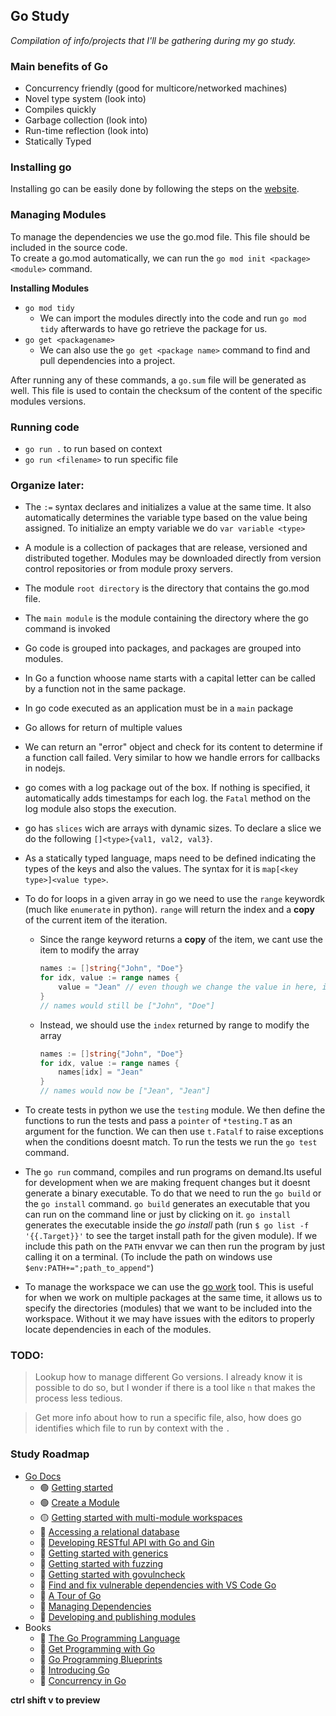 ## Go Study
*Compilation of info/projects that I'll be gathering during my go study.*

### Main benefits of Go
- Concurrency friendly (good for multicore/networked machines)
- Novel type system (look into)
- Compiles quickly
- Garbage collection (look into)
- Run-time reflection (look into)
- Statically Typed


### Installing go
Installing go can be easily done by following the steps on the [website](https://go.dev/doc/install).  


### Managing Modules
To manage the dependencies we use the go.mod file. This file should be included in the source code.  
To create a go.mod automatically, we can run the `go mod init <package><module>` command.

**Installing Modules**
- `go mod tidy`
	* We can import the modules directly into the code and run `go mod tidy` afterwards to have go retrieve the package for us.
- `go get <packagename>`
	* We can also use the `go get <package name>` command to find and pull dependencies into a project. 

 After running any of these commands, a `go.sum` file will be generated as well. This file is used to contain the checksum of the content of the specific modules versions.


### Running code
 - `go run .` to run based on context
 - `go run <filename>` to run specific file  


 

### Organize later:
- The `:=` syntax declares and initializes a value at the same time. It also automatically determines the variable type based on the value being assigned. To initialize an empty variable we do `var variable <type>`
- A module is a collection of packages that are release, versioned and distributed together. Modules may be downloaded directly from version control repositories or from module proxy servers.
- The module `root directory`  is the directory that contains the go.mod file.
- The `main module` is the module containing the directory where the go command is invoked
- Go code is grouped into packages, and packages are grouped into modules.
- In Go a function whoose name starts with a capital letter can be called by a function not in the same package.
- In go code executed as an application must be in a `main` package
- Go allows for return of multiple values
- We can return an "error" object and check for its content to determine if a function call failed. Very similar to how we handle errors for callbacks in nodejs.
- go comes with a log package out of the box. If nothing is specified, it automatically adds timestamps for each log. the `Fatal` method on the log module also stops the execution.
- go has `slices` wich are arrays with dynamic sizes. To declare a slice we do the following `[]<type>{val1, val2, val3}`.
- As a statically typed language, maps need to be defined indicating the types of the keys and also the values. The syntax for it is `map[<key type>]<value type>`.
- To do for loops in a given array in go we need to use the `range` keywordk (much like `enumerate` in python). `range` will return the index and a **copy** of the current item of the iteration.
	* Since the range keyword returns a **copy** of the item, we cant use the item to modify the array
		```go
		names := []string{"John", "Doe"}
		for idx, value := range names {
			value = "Jean" // even though we change the value in here, it doesnt modify the original array
		}
		// names would still be ["John", "Doe"]
		```
	* Instead, we should use the `index` returned by range to modify the array
		```go
		names := []string{"John", "Doe"}
		for idx, value := range names {
			names[idx] = "Jean" 
		}
		// names would now be ["Jean", "Jean"]
		```
- To create tests in python we use the `testing` module. We then define the functions to run the tests and pass a `pointer` of `*testing.T` as an argument for the function. We can then use `t.Fatalf` to raise exceptions when the conditions doesnt match. To run the tests we run the `go test` command.

- The `go run` command, compiles and run programs on demand.Its useful for development when we are making frequent changes but it doesnt generate a binary executable. To do that we need to run the `go build` or the `go install` command. `go build` generates an executable that you can run on the command line or just by clicking on it. `go install` generates the executable inside the _go install_ path (run `$ go list -f '{{.Target}}'` to see the target install path for the given module). If we include this path on the `PATH` envvar we can then run the program by just calling it on a terminal. (To include the path on windows use `$env:PATH+=";path_to_append"`)

- To manage the workspace we can use the [go work](https://github.com/golang/tools/blob/master/gopls/doc/workspace.md) tool. This is useful for when we work on multiple packages at the same time, it allows us to specify the directories (modules) that we want to be included into the workspace. Without it we may have issues with the editors to properly locate dependencies in each of the modules.

### TODO:
> Lookup how to manage different Go versions. I already know it is possible to do so, but I wonder if there is a tool like `n` that makes the process less tedious.

> Get more info about how to run a specific file, also, how does go identifies which file to run by context with the `.`

### Study Roadmap
- [Go Docs](https://go.dev/doc/tutorial/)
	* 🟢 [Getting started](https://go.dev/doc/tutorial/getting-started.html)
	* 🟢 [Create a Module](https://go.dev/doc/tutorial/create-module.html)
	* 🟡 [Getting started with multi-module workspaces](https://go.dev/doc/tutorial/workspaces.html)
	* 🔴 [Accessing a relational database](https://go.dev/doc/tutorial/database-access)
	* 🔴 [Developing RESTful API with Go and Gin](https://go.dev/doc/tutorial/web-service-gin)
	* 🔴 [Getting started with generics](https://go.dev/doc/tutorial/generics)
	* 🔴 [Getting started with fuzzing](https://go.dev/doc/tutorial/fuzz)
	* 🔴 [Getting started with govulncheck](https://go.dev/doc/tutorial/govulncheck)
	* 🔴 [Find and fix vulnerable dependencies with VS Code Go](https://go.dev/doc/tutorial/govulncheck-ide)
	* 🔴 [A Tour of Go](https://go.dev/tour/)
	* 🔴 [Managing Dependencies](https://go.dev/doc/modules/managing-dependencies)
	* 🔴 [Developing and publishing modules](https://go.dev/doc/modules/developing)
- Books
	* 🔴 [The Go Programming Language](https://www.gopl.io/)
	* 🔴 [Get Programming with Go](https://www.manning.com/books/get-programming-with-go)
	* 🔴 [Go Programming Blueprints](https://github.com/matryer/goblueprints)
	* 🔴 [Introducing Go](http://shop.oreilly.com/product/0636920046516.do)
	* 🔴 [Concurrency in Go](https://www.oreilly.com/library/view/concurrency-in-go/9781491941294/)

  
**ctrl shift v to preview**